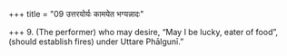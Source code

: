 +++
title = "09 उत्तरयोर्यः कामयेत भग्यन्नादः"

+++
9. (The performer) who may desire, “May I be lucky, eater of food”, (should establish fires) under Uttare Phālgunī.”  
